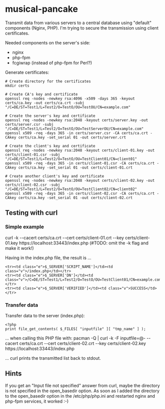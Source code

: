 # musical-pancake

Transmit data from various servers to a central database using "default" components (Nginx, PHP).
I'm trying to secure the transmission using client certificates.

Needed components on the server's side:
- nginx
- php-fpm
- fcgiwrap (instead of php-fpm for Perl?)

Generate certificates:

    # Create directory for the certificates
    mkdir certs
    
    # Create CA's key and certificate
    openssl req -nodes -newkey rsa:4096 -x509 -days 365 -keyout certs/ca.key -out certs/ca.crt -subj "/C=DE/ST=Test1/L=Test2/O=TestO/OU=TestOU/CN=example.com"
    
    # Create the server's key and certificate
    openssl req -nodes -newkey rsa:2048 -keyout certs/server.key -out certs/server.csr -subj "/C=DE/ST=Test1/L=Test2/O=TestO/OU=TestServerOU/CN=example.com"
    openssl x509 -req -days 365 -in certs/server.csr -CA certs/ca.crt -CAkey certs/ca.key -set_serial 01 -out certs/server.crt
    
    # Create the client's key and certificate
    openssl req -nodes -newkey rsa:2048 -keyout certs/client-01.key -out certs/client-01.csr -subj "/C=DE/ST=Test1/L=Test2/O=TestO/OU=TestClient01/CN=client01"
    openssl x509 -req -days 365 -in certs/client-01.csr -CA certs/ca.crt -CAkey certs/ca.key -set_serial 01 -out certs/client-01.crt
    
    # Create another client's key and certificate
    openssl req -nodes -newkey rsa:2048 -keyout certs/client-02.key -out certs/client-02.csr -subj "/C=DE/ST=Test1/L=Test2/O=TestO/OU=TestClient02/CN=client02"
    openssl x509 -req -days 365 -in certs/client-02.csr -CA certs/ca.crt -CAkey certs/ca.key -set_serial 01 -out certs/client-02.crt


## Testing with curl

### Simple example

curl  -k  --cacert certs/ca.crt  --cert certs/client-01.crt  --key certs/client-01.key  https://localhost:33443/index.php
(#TODO: omit the -k flag and make it work!)

Having <?php print phpinfo(); ?> in the index.php file, the result is ...

    <tr><td class="e">$_SERVER['SCRIPT_NAME']</td><td class="v">/index.php</td></tr>
    <tr><td class="e">$_SERVER['DN']</td><td class="v">/C=DE/ST=Test1/L=Test2/O=TestO/OU=TestClient01/CN=example.com</td></tr>
    <tr><td class="e">$_SERVER['VERIFIED']</td><td class="v">SUCCESS</td></tr>

### Transfer data

Transfer data to the server (index.php):

    <?php
    print file_get_contents( $_FILES[ "inputfile" ][ "tmp_name" ] );

... when calling this PHP file with:
    pacman -Q | curl  -k  -F inputfile=@-  --cacert certs/ca.crt  --cert certs/client-02.crt  --key certs/client-02.key  https://localhost:33443/index.php

... curl prints the transmitted list back to stdout.


## Hints ##

If you get an "Input file not specified" answer from curl, maybe the directory is not specified in the open_basedir option. As soon as I added the directory to the open_basedir option in the /etc/php/php.ini and restarted nginx and php-fpm services, it worked :-)

